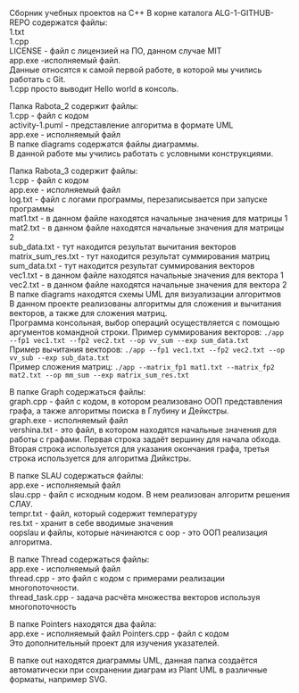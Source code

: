 Сборник учебных проектов на C++ 
В корне каталога ALG-1-GITHUB-REPO содержатся файлы:  
1.txt  
1.cpp  
LICENSE - файл с лицензией на ПО, данном случае MIT  
app.exe -исполняемый файл.  
Данные относятся к самой первой работе, в которой мы учились работать с Git.  
1.cpp просто выводит Hello world в консоль.  

Папка Rabota_2 содержит файлы:  
1.cpp - файл с кодом  
activity-1.puml - представление алгоритма в формате UML  
app.exe - исполняемый файл  
В папке diagrams содержатся файлы диаграммы.  
В данной работе мы учились работать с условными конструкциями.  

Папка Rabota_3 содержит файлы:  
1.cpp - файл с кодом  
app.exe - исполняемый файл  
log.txt - файл с логами программы, перезаписывается при запуске программы  
mat1.txt - в данном файле находятся начальные значения для матрицы 1  
mat2.txt - в данном файле находятся начальные значения для матрицы 2  
sub_data.txt - тут находится результат вычитания векторов  
matrix_sum_res.txt - тут находится результат суммирования матриц  
sum_data.txt - тут находится результат суммирования векторов  
vec1.txt - в данном файле находятся начальные значения для вектора 1  
vec2.txt - в данном файле находятся начальные значения для вектора 2  
В папке diagrams находятся схемы UML для визуализации алгоритмов  
В данном проекте реализованы алгоритмы для сложения и вычитания векторов, а также для сложения матриц.  
Программа консольная, выбор операций осуществляется с помощью аргументов командной строки. Пример суммирования векторов: ```./app --fp1 vec1.txt --fp2 vec2.txt --op vv_sum --exp sum_data.txt```  
Пример вычитания векторов: ```./app --fp1 vec1.txt --fp2 vec2.txt --op vv_sub --exp sub_data.txt```  
Пример сложения матриц: ```./app --matrix_fp1 mat1.txt --matrix_fp2 mat2.txt --op mm_sum --exp matrix_sum_res.txt```  

В папке Graph содержаться файлы:  
graph.cpp - файл с кодом, в котором реализовано ООП представления графа, а также алгоритмы поиска в Глубину и Дейкстры.  
graph.exe - исполняемый файл  
vershina.txt - это файл, в котором находятся начальные значения для работы с графами. Первая строка задаёт вершину для начала обхода. Вторая строка используется для указания окончания графа, третья строка используется для алгоритма Дийкстры.  

В папке SLAU содержаться файлы:  
app.exe - исполняемый файл  
slau.cpp - файл с исходным кодом. В нем реализован алгоритм решения СЛАУ.  
tempr.txt - файл, который содержит температуру  
res.txt - хранит в себе вводимые значения  
oopslau и файлы, которые начинаются с oop - это ООП реализация алгоритма.  

В папке Thread содержаться файлы:  
app.exe - исполняемый файл  
thread.cpp - это файл с кодом с примерами реализации многопоточности.   
thread_task.cpp - задача расчёта множества векторов используя многопоточность  

В папке Pointers находятся два файла:  
app.exe - исполняемый файл
Pointers.cpp - файл с кодом  
Это дополнительный проект для изучения указателей.  

В папке out находятся диаграммы UML, данная папка создаётся автоматически при сохранении диаграм из Plant UML в различные форматы, например SVG.